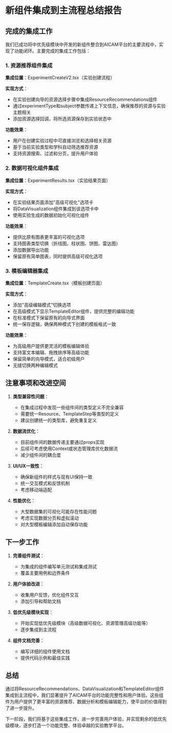 # 新组件集成到主流程总结报告

## 完成的集成工作

我们已成功将中优先级模块中开发的新组件整合到AICAM平台的主要流程中，实现了功能闭环。主要完成的集成工作包括：

### 1. 资源推荐组件集成

**集成位置**：ExperimentCreateV2.tsx（实验创建流程）

**实现方式**：
- 在实验创建向导的资源选择步骤中集成ResourceRecommendations组件
- 通过experimentType和subject参数传递上下文信息，确保推荐的资源与实验主题相关
- 添加资源选择回调，将所选资源保存到实验状态中

**功能效果**：
- 用户在创建实验过程中可直接浏览和选择相关资源
- 基于当前实验类型和学科自动筛选推荐资源
- 支持资源搜索、过滤和分页，提升用户体验

### 2. 数据可视化组件集成

**集成位置**：ExperimentResults.tsx（实验结果页面）

**实现方式**：
- 在实验结果页面添加"高级可视化"选项卡
- 将DataVisualization组件集成到该选项卡中
- 使用实验生成的数据初始化可视化组件

**功能效果**：
- 提供比原有图表更丰富的可视化选项
- 支持图表类型切换（折线图、柱状图、饼图、雷达图）
- 添加数据导出功能
- 保留原有简单图表，同时提供高级可视化选项

### 3. 模板编辑器集成

**集成位置**：TemplateCreate.tsx（模板创建页面）

**实现方式**：
- 添加"高级编辑模式"切换选项
- 在高级模式下显示TemplateEditor组件，提供完整的编辑功能
- 在标准模式下保留原有的向导式界面
- 统一保存逻辑，确保两种模式下创建的模板格式一致

**功能效果**：
- 为高级用户提供更灵活的模板编辑体验
- 支持富文本编辑、拖拽排序等高级功能
- 保留简单的向导模式，适合初级用户
- 无缝切换两种编辑模式

## 注意事项和改进空间

1. **类型兼容性问题**：
   - 在集成过程中发现一些组件间的类型定义不完全兼容
   - 需要统一Resource、TemplateStep等类型的定义
   - 建议创建统一的类型库，避免重复定义

2. **数据流优化**：
   - 目前组件间的数据传递主要通过props实现
   - 后续可考虑使用Context或状态管理库优化数据流
   - 减少组件间的耦合度

3. **UI/UX一致性**：
   - 确保新组件的样式与现有UI保持一致
   - 统一交互模式和反馈机制
   - 考虑移动端适配

4. **性能优化**：
   - 大型数据集的可视化可能存在性能问题
   - 考虑实现数据分页和虚拟滚动
   - 对大型模板编辑添加自动保存功能

## 下一步工作

1. **完善组件测试**：
   - 为集成的组件编写单元测试和集成测试
   - 覆盖主要用例和边界条件

2. **用户体验改进**：
   - 收集用户反馈，优化组件交互
   - 添加引导和帮助文档

3. **低优先级模块实现**：
   - 开始实现低优先级模块（高级数据可视化、资源管理高级功能等）
   - 逐步集成到主流程

4. **组件文档完善**：
   - 编写详细的组件使用文档
   - 提供代码示例和最佳实践

## 总结

通过将ResourceRecommendations、DataVisualization和TemplateEditor组件集成到主流程中，我们显著提升了AICAM平台的功能完整性和用户体验。这些组件为用户提供了更丰富的资源推荐、数据分析和模板编辑能力，使平台的价值得到了进一步提升。

下一阶段，我们将基于这些集成工作，进一步完善用户体验，并实现剩余的低优先级模块，逐步打造一个功能完整、体验卓越的实验教学平台。
